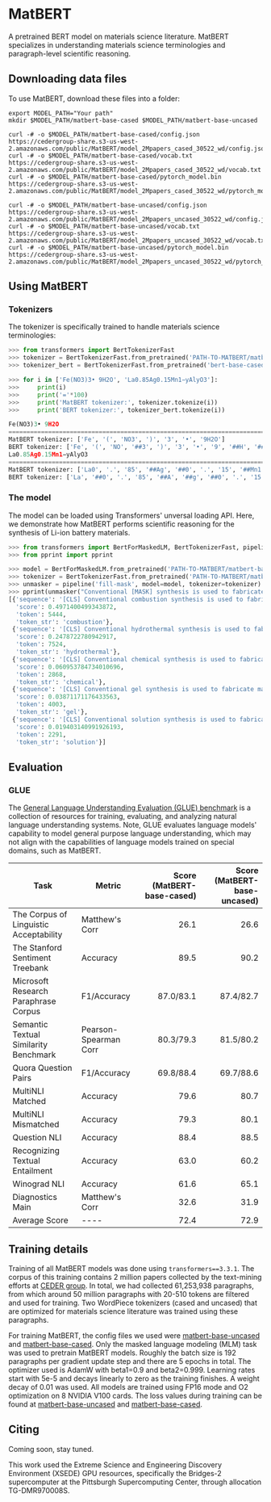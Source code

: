 # MatBERT
A pretrained BERT model on materials science literature. MatBERT specializes in understanding 
materials science terminologies and paragraph-level scientific reasoning.

## Downloading data files

To use MatBERT, download these files into a folder:

```
export MODEL_PATH="Your path"
mkdir $MODEL_PATH/matbert-base-cased $MODEL_PATH/matbert-base-uncased

curl -# -o $MODEL_PATH/matbert-base-cased/config.json https://cedergroup-share.s3-us-west-2.amazonaws.com/public/MatBERT/model_2Mpapers_cased_30522_wd/config.json
curl -# -o $MODEL_PATH/matbert-base-cased/vocab.txt https://cedergroup-share.s3-us-west-2.amazonaws.com/public/MatBERT/model_2Mpapers_cased_30522_wd/vocab.txt
curl -# -o $MODEL_PATH/matbert-base-cased/pytorch_model.bin https://cedergroup-share.s3-us-west-2.amazonaws.com/public/MatBERT/model_2Mpapers_cased_30522_wd/pytorch_model.bin

curl -# -o $MODEL_PATH/matbert-base-uncased/config.json https://cedergroup-share.s3-us-west-2.amazonaws.com/public/MatBERT/model_2Mpapers_uncased_30522_wd/config.json
curl -# -o $MODEL_PATH/matbert-base-uncased/vocab.txt https://cedergroup-share.s3-us-west-2.amazonaws.com/public/MatBERT/model_2Mpapers_uncased_30522_wd/vocab.txt
curl -# -o $MODEL_PATH/matbert-base-uncased/pytorch_model.bin https://cedergroup-share.s3-us-west-2.amazonaws.com/public/MatBERT/model_2Mpapers_uncased_30522_wd/pytorch_model.bin
```

## Using MatBERT

### Tokenizers

The tokenizer is specifically trained to handle materials science terminologies:

```python
>>> from transformers import BertTokenizerFast
>>> tokenizer = BertTokenizerFast.from_pretrained('PATH-TO-MATBERT/matbert-base-cased', do_lower_case=False)
>>> tokenizer_bert = BertTokenizerFast.from_pretrained('bert-base-cased', do_lower_case=False)

>>> for i in ['Fe(NO3)3• 9H2O', 'La0.85Ag0.15Mn1−yAlyO3']:
>>>     print(i)
>>>     print('='*100)
>>>     print('MatBERT tokenizer:', tokenizer.tokenize(i))
>>>     print('BERT tokenizer:', tokenizer_bert.tokenize(i))

Fe(NO3)3• 9H2O
====================================================================================================
MatBERT tokenizer: ['Fe', '(', 'NO3', ')', '3', '•', '9H2O']
BERT tokenizer: ['Fe', '(', 'NO', '##3', ')', '3', '•', '9', '##H', '##2', '##O']
La0.85Ag0.15Mn1−yAlyO3
====================================================================================================
MatBERT tokenizer: ['La0', '.', '85', '##Ag', '##0', '.', '15', '##Mn1', '##−y', '##Al', '##y', '##O3']
BERT tokenizer: ['La', '##0', '.', '85', '##A', '##g', '##0', '.', '15', '##M', '##n', '##1', '##−', '##y', '##A', '##ly', '##O', '##3']
```

### The model

The model can be loaded using Transformers' unversal loading API. Here, we demonstrate
how MatBERT performs scientific reasoning for the synthesis of Li-ion battery materials.

```python
>>> from transformers import BertForMaskedLM, BertTokenizerFast, pipeline
>>> from pprint import pprint

>>> model = BertForMaskedLM.from_pretrained('PATH-TO-MATBERT/matbert-base-cased')
>>> tokenizer = BertTokenizerFast.from_pretrained('PATH-TO-MATBERT/matbert-base-cased', do_lower_case=False)
>>> unmasker = pipeline('fill-mask', model=model, tokenizer=tokenizer)
>>> pprint(unmasker("Conventional [MASK] synthesis is used to fabricate material LiMn2O4."))
[{'sequence': '[CLS] Conventional combustion synthesis is used to fabricate material LiMn2O4. [SEP]',
  'score': 0.4971400499343872,
  'token': 5444,
  'token_str': 'combustion'},
 {'sequence': '[CLS] Conventional hydrothermal synthesis is used to fabricate material LiMn2O4. [SEP]',
  'score': 0.2478722780942917,
  'token': 7524,
  'token_str': 'hydrothermal'},
 {'sequence': '[CLS] Conventional chemical synthesis is used to fabricate material LiMn2O4. [SEP]',
  'score': 0.060953784734010696,
  'token': 2868,
  'token_str': 'chemical'},
 {'sequence': '[CLS] Conventional gel synthesis is used to fabricate material LiMn2O4. [SEP]',
  'score': 0.03871171176433563,
  'token': 4003,
  'token_str': 'gel'},
 {'sequence': '[CLS] Conventional solution synthesis is used to fabricate material LiMn2O4. [SEP]',
  'score': 0.019403140991926193,
  'token': 2291,
  'token_str': 'solution'}]
```

## Evaluation

### GLUE

The [General Language Understanding Evaluation (GLUE) benchmark](https://gluebenchmark.com/) 
is a collection of resources for training, evaluating, and analyzing natural language understanding systems.
Note, GLUE evaluates language models' capability to model general purpose language understanding,
which may not align with the capabilities of language models trained on special domains, such as MatBERT.

| Task                                   | Metric                | Score (MatBERT-base-cased) | Score (MatBERT-base-uncased) |
|----------------------------------------|-----------------------|---------------------------:|-----------------------------:|
| The Corpus of Linguistic Acceptability | Matthew's Corr        |                       26.1 |                         26.6 |
| The Stanford Sentiment Treebank        | Accuracy              |                       89.5 |                         90.2 |
| Microsoft Research Paraphrase Corpus   | F1/Accuracy           |                  87.0/83.1 |                    87.4/82.7 |
| Semantic Textual Similarity Benchmark  | Pearson-Spearman Corr |                  80.3/79.3 |                    81.5/80.2 |
| Quora Question Pairs                   | F1/Accuracy           |                  69.8/88.4 |                    69.7/88.6 |
| MultiNLI Matched                       | Accuracy              |                       79.6 |                         80.7 |
| MultiNLI Mismatched                    | Accuracy              |                       79.3 |                         80.1 |
| Question NLI                           | Accuracy              |                       88.4 |                         88.5 |
| Recognizing Textual Entailment         | Accuracy              |                       63.0 |                         60.2 |
| Winograd NLI                           | Accuracy              |                       61.6 |                         65.1 |
| Diagnostics Main                       | Matthew's Corr        |                       32.6 |                         31.9 |
| Average Score                          | ----                  |                       72.4 |                         72.9 |


## Training details

Training of all MatBERT models was done using `transformers==3.3.1`.
The corpus of this training contains 2 million papers collected by the
text-mining efforts at [CEDER group](https://ceder.berkeley.edu/). In
total, we had collected 61,253,938 paragraphs, from which around 50 million
paragraphs with 20-510 tokens are filtered and used for training. Two WordPiece
tokenizers (cased and uncased) that are optimized for materials science 
literature was trained using these paragraphs.

For training MatBERT, the config files we used were 
[matbert-base-uncased](matbert/training/configs/bert-base-uncased-wd.json)
and [matbert-base-cased](matbert/training/configs/bert-base-cased-wd.json).
Only the masked language modeling (MLM) task was used to pretrain MatBERT models.
Roughly the batch size is 192 paragraphs per gradient update step and there are
5 epochs in total. The optimizer used is AdamW with beta1=0.9 and beta2=0.999. 
Learning rates start with 5e-5 and decays linearly to zero as the training finishes. 
A weight decay of 0.01 was used. All models are trained using FP16 mode and O2 
optimization on 8 NVIDIA V100 cards. The loss values during training can be found
at [matbert-base-uncased](docs/model_2Mpapers_uncased_30522_wd.csv) and
[matbert-base-cased](docs/model_2Mpapers_cased_30522_wd.csv).

## Citing

Coming soon, stay tuned.

This work used the Extreme Science and Engineering Discovery Environment (XSEDE) 
GPU resources, specifically the Bridges-2 supercomputer at the Pittsburgh 
Supercomputing Center, through allocation TG-DMR970008S.

